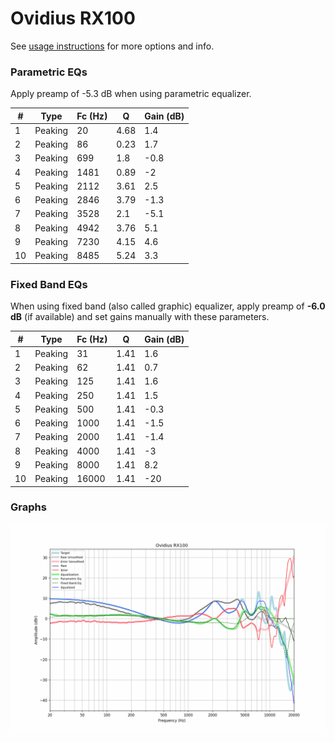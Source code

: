 # Ovidius RX100
See [usage instructions](https://github.com/jaakkopasanen/AutoEq#usage) for more options and info.

### Parametric EQs
Apply preamp of -5.3 dB when using parametric equalizer.

|   # | Type    |   Fc (Hz) |    Q |   Gain (dB) |
|-----|---------|-----------|------|-------------|
|   1 | Peaking |        20 | 4.68 |         1.4 |
|   2 | Peaking |        86 | 0.23 |         1.7 |
|   3 | Peaking |       699 | 1.8  |        -0.8 |
|   4 | Peaking |      1481 | 0.89 |        -2   |
|   5 | Peaking |      2112 | 3.61 |         2.5 |
|   6 | Peaking |      2846 | 3.79 |        -1.3 |
|   7 | Peaking |      3528 | 2.1  |        -5.1 |
|   8 | Peaking |      4942 | 3.76 |         5.1 |
|   9 | Peaking |      7230 | 4.15 |         4.6 |
|  10 | Peaking |      8485 | 5.24 |         3.3 |

### Fixed Band EQs
When using fixed band (also called graphic) equalizer, apply preamp of **-6.0 dB** (if available) and set gains manually with these parameters.

|   # | Type    |   Fc (Hz) |    Q |   Gain (dB) |
|-----|---------|-----------|------|-------------|
|   1 | Peaking |        31 | 1.41 |         1.6 |
|   2 | Peaking |        62 | 1.41 |         0.7 |
|   3 | Peaking |       125 | 1.41 |         1.6 |
|   4 | Peaking |       250 | 1.41 |         1.5 |
|   5 | Peaking |       500 | 1.41 |        -0.3 |
|   6 | Peaking |      1000 | 1.41 |        -1.5 |
|   7 | Peaking |      2000 | 1.41 |        -1.4 |
|   8 | Peaking |      4000 | 1.41 |        -3   |
|   9 | Peaking |      8000 | 1.41 |         8.2 |
|  10 | Peaking |     16000 | 1.41 |       -20   |

### Graphs
![](./Ovidius%20RX100.png)

